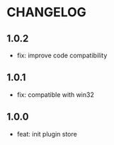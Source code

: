 # CHANGELOG

## 1.0.2

- fix: improve code compatibility

## 1.0.1

- fix: compatible with win32

## 1.0.0

- feat: init plugin store
